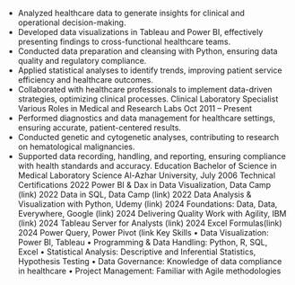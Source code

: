 - Analyzed healthcare data to generate insights for clinical and operational decision-making.
- Developed data visualizations in Tableau and Power BI, effectively presenting findings to cross-functional healthcare teams.
- Conducted data preparation and cleansing with Python, ensuring data quality and regulatory compliance.
- Applied statistical analyses to identify trends, improving patient service efficiency and healthcare outcomes.
- Collaborated with healthcare professionals to implement data-driven strategies, optimizing clinical processes.
Clinical Laboratory Specialist
Various Roles in Medical and Research Labs
Oct 2011 – Present
- Performed diagnostics and data management for healthcare settings, ensuring accurate, patient-centered results.
- Conducted genetic and cytogenetic analyses, contributing to research on hematological malignancies.
- Supported data recording, handling, and reporting, ensuring compliance with health standards and accuracy.
Education
Bachelor of Science in Medical Laboratory Science
Al-Azhar University, July 2006
Technical Certifications
2022           Power BI & Dax in Data Visualization, Data Camp (link)
2022          Data in SQL, Data Camp (link)
2022          Data Analysis & Visualization with Python, Udemy (link) 
2024          Foundations: Data, Data, Everywhere, Google (link)
2024         Delivering Quality Work with Agility, IBM (link)
2024         Tableau Server for Analysts (link)
2024          Excel Formulas(link)
2024         Power Query, Power Pivot (link
Key Skills
•	Data Visualization: Power BI, Tableau
•	Programming & Data Handling: Python, R, SQL, Excel
•	Statistical Analysis: Descriptive and Inferential Statistics, Hypothesis Testing
•	Data Governance: Knowledge of data compliance in healthcare
•	Project Management: Familiar with Agile methodologies
